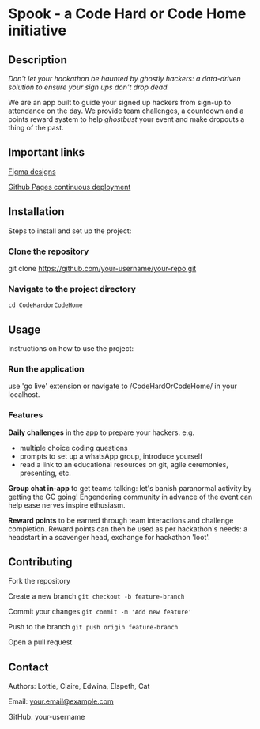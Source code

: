 # Spook - a Code Hard or Code Home initiative

## Description

*Don't let your hackathon be haunted by ghostly hackers: a data-driven solution to ensure your sign ups don't drop dead.*

We are an app built to guide your signed up hackers from sign-up to attendance on the day. We provide team challenges, a countdown and a points reward system to help *ghostbust* your event and make dropouts a thing of the past.

## Important links

[Figma designs](https://www.figma.com/design/kmivdrAeo9ep8K6o0MJ1ka/Spook-Wireframes?node-id=1-2)

[Github Pages continuous deployment](https://cactusballs.github.io/CodeHardOrCodeHome/index.html)

## Installation

Steps to install and set up the project:

### Clone the repository
git clone https://github.com/your-username/your-repo.git

 ### Navigate to the project directory

`cd CodeHardorCodeHome`

## Usage

Instructions on how to use the project:

### Run the application

use 'go live' extension or navigate to /CodeHardOrCodeHome/ in your localhost.

### Features

**Daily challenges** in the app to prepare your hackers. e.g.
* multiple choice coding questions
* prompts to set up a whatsApp group, introduce yourself
* read a link to an educational resources on git, agile ceremonies, presenting, etc.

**Group chat in-app** to get teams talking: let's banish paranormal activity by getting the GC going! Engendering community in advance of the event can help ease nerves inspire ethusiasm.

**Reward points** to be earned through team interactions and challenge completion. Reward points can then be used as per hackathon's needs: a headstart in a scavenger head, exchange for hackathon 'loot'.


## Contributing

Fork the repository

Create a new branch `git checkout -b feature-branch`

Commit your changes `git commit -m 'Add new feature'`

Push to the branch `git push origin feature-branch`

Open a pull request



## Contact

Authors: Lottie, Claire, Edwina, Elspeth, Cat

Email: your.email@example.com

GitHub: your-username

